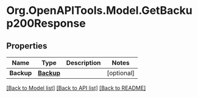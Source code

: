 # Org.OpenAPITools.Model.GetBackup200Response

## Properties

Name | Type | Description | Notes
------------ | ------------- | ------------- | -------------
**Backup** | [**Backup**](Backup.md) |  | [optional] 

[[Back to Model list]](../README.md#documentation-for-models) [[Back to API list]](../README.md#documentation-for-api-endpoints) [[Back to README]](../README.md)

